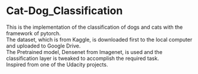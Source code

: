 # Cat-Dog_Classification
This is the implementation of the classification of dogs and cats with the framework of pytorch.</br>
The dataset, which is from Kaggle, is downloaded first to the local computer and uploaded to Google Drive.</br>
The Pretrained model, Densenet from Imagenet, is used and the classification layer is tweaked to accomplish the required task.</br>
Inspired from one of the Udacity projects.

